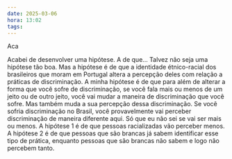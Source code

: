 ```yaml
---
date: 2025-03-06
hora: 13:02
tags:
---
```




Aca


Acabei de desenvolver uma hipótese. A de que... Talvez não seja uma hipótese tão boa. Mas a hipótese é de que a identidade étnico-racial dos brasileiros que moram em Portugal altera a percepção deles com relação a práticas de discriminação. A minha hipótese é de que para além de alterar a forma que você sofre de discriminação, se você fala mais ou menos de um jeito ou de outro jeito, você vai mudar a maneira de discriminação que você sofre. Mas também muda a sua percepção dessa discriminação. Se você sofria discriminação no Brasil, você provavelmente vai perceber discriminação de maneira diferente aqui. Só que eu não sei se vai ser mais ou menos. A hipótese 1 é de que pessoas racializadas vão perceber menos. A hipótese 2 é de que pessoas que são brancas já sabem identificar esse tipo de prática, enquanto pessoas que são brancas não sabem e logo não percebem tanto.